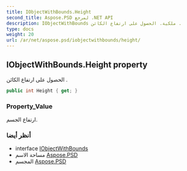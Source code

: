 ```yaml
---
title: IObjectWithBounds.Height
second_title: Aspose.PSD لمرجع .NET API
description: IObjectWithBounds ملكية. الحصول على ارتفاع الكائن .
type: docs
weight: 20
url: /ar/net/aspose.psd/iobjectwithbounds/height/
---
```

## IObjectWithBounds.Height property

الحصول على ارتفاع الكائن .

```csharp
public int Height { get; }
```

### Property_Value

ارتفاع الجسم.

### أنظر أيضا

* interface [IObjectWithBounds](../)
* مساحة الاسم [Aspose.PSD](../../iobjectwithbounds/)
* المجسم [Aspose.PSD](../../../)


